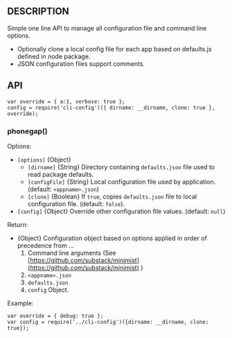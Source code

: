 ## DESCRIPTION 
	
Simple one line API to manage all configuration file and command line options.

  - Optionally clone a local config file for each app based on defaults.js defined in node package.
  - JSON configuration files support comments.


## API

    var override = { a:1, verbose: true };
    config = require('cli-config')({ dirname: __dirname, clone: true }, override);

### phonegap()

Options:

  - `[options]` {Object}
    - `[dirname]`		{String} Directory containing `defaults.json` file used to read package defaults.
    - `[configFile]`	{String} Local configuration file used by application. (default: `<appname>.json`)
    - `[clone]`	    	{Boolean} If `true`, copies `defaults.json` file to local configuration file. (default: `false`).
  - `[config]`			{Object} Override other configuration file values.  (default: `null`) 

Return:

  - {Object} Configuration object based on options applied in order of precedence from ...      
    1. Command line arguments (See [https://github.com/substack/minimist](https://github.com/substack/minimist) )
    2. `<appname>.json`
    3. `defaults.json` 
    4. `config` Object.

Example:

	var override = { debug: true };
	var config = require('../cli-config')({dirname: __dirname, clone: true});
